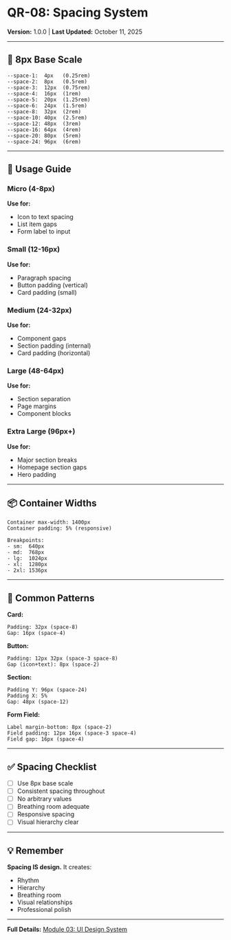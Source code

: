 # QR-08: Spacing System

**Version:** 1.0.0 | **Last Updated:** October 11, 2025

---

## 📏 8px Base Scale

```
--space-1:  4px   (0.25rem)
--space-2:  8px   (0.5rem)
--space-3:  12px  (0.75rem)
--space-4:  16px  (1rem)
--space-5:  20px  (1.25rem)
--space-6:  24px  (1.5rem)
--space-8:  32px  (2rem)
--space-10: 40px  (2.5rem)
--space-12: 48px  (3rem)
--space-16: 64px  (4rem)
--space-20: 80px  (5rem)
--space-24: 96px  (6rem)
```

---

## 🎯 Usage Guide

### Micro (4-8px)

**Use for:**

- Icon to text spacing
- List item gaps
- Form label to input

### Small (12-16px)

**Use for:**

- Paragraph spacing
- Button padding (vertical)
- Card padding (small)

### Medium (24-32px)

**Use for:**

- Component gaps
- Section padding (internal)
- Card padding (horizontal)

### Large (48-64px)

**Use for:**

- Section separation
- Page margins
- Component blocks

### Extra Large (96px+)

**Use for:**

- Major section breaks
- Homepage section gaps
- Hero padding

---

## 📦 Container Widths

```
Container max-width: 1400px
Container padding: 5% (responsive)

Breakpoints:
- sm:  640px
- md:  768px
- lg:  1024px
- xl:  1280px
- 2xl: 1536px
```

---

## 🎨 Common Patterns

**Card:**

```
Padding: 32px (space-8)
Gap: 16px (space-4)
```

**Button:**

```
Padding: 12px 32px (space-3 space-8)
Gap (icon+text): 8px (space-2)
```

**Section:**

```
Padding Y: 96px (space-24)
Padding X: 5%
Gap: 48px (space-12)
```

**Form Field:**

```
Label margin-bottom: 8px (space-2)
Field padding: 12px 16px (space-3 space-4)
Field gap: 16px (space-4)
```

---

## ✅ Spacing Checklist

- [ ] Use 8px base scale
- [ ] Consistent spacing throughout
- [ ] No arbitrary values
- [ ] Breathing room adequate
- [ ] Responsive spacing
- [ ] Visual hierarchy clear

---

## 💡 Remember

**Spacing IS design.** It creates:

- Rhythm
- Hierarchy
- Breathing room
- Visual relationships
- Professional polish

---

**Full Details:** [Module 03: UI Design System](../modules/03-ui-design-system.md#spacing-and-layout-grid-systems)



